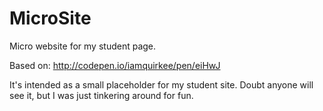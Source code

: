 # MicroSite

Micro website for my student page.

Based on:  http://codepen.io/iamquirkee/pen/eiHwJ

It's intended as a small placeholder for my student site.
Doubt anyone will see it, but I was just tinkering around for fun.
